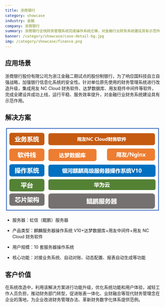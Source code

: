 ```yaml
---
title: 浙商银行
category: showcase
industry: 金融
company: 浙商银行
summary: 浙商银行全栈财务管理系统完成操作系统迁移，对金融行业财务系统建设具有示范作用
banner: /category/showcase/case-detail-bg.jpg
img: /category/showcase/finance.png
---
```


## 应用场景

浙商银行股份有限公司为浙江金融二期试点的股份制银行，为了响应国科技自立自强战略，加强银行信息化系统的安全性。针对单位原先使用的财务管理系统进行改造升级，集成用友 NC Cloud 财务软件、达梦数据库、用友稳件中间件等软件，完成全建设并成功上线，运行平稳、服务效率提升，对金融行业财务系统建设具有示范作用。


## 解决方案

<div class="case-img"><img src="./media/image1.png"  ></div>

-   服务器：虹信（鲲鹏）服务器

-   产品类型：麒麟服务器操作系统 V10+达梦数据库+用友中间件+用友 NC Cloud 财务软件

-   用户规模：10 套服务器操作系统

-   核心功能：对接业务系统、自动对账、动态配置、报表自动生成等功能


## 客户价值

在系统改造中，利用该解决方案进行功能升级，优化系统功能和用户体验，减轻工作人员负担，推动财务部门转型，促进账表一体化、业财融合等现代财务管理念在企业的落地，为企业改进财务管理办法、革新财务数字化体系提供范例。

